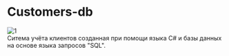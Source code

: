 # Customers-db
![1](https://user-images.githubusercontent.com/103204349/204887022-1ba22294-8627-47d7-8b86-bdd2f99f0941.png)<br />
Ситема учёта клиентов созданная при помощи языка С# и базы данных на основе языка запросов "SQL".<br />
